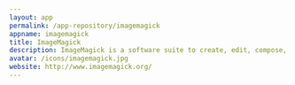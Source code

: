 ```yaml
---
layout: app
permalink: /app-repository/imagemagick
appname: imagemagick
title: ImageMagick
description: ImageMagick is a software suite to create, edit, compose, or convert bitmap images.
avatar: /icons/imagemagick.jpg
website: http://www.imagemagick.org/
---
```


